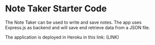 # Note Taker Starter Code

The Note Taker can be used to write and save notes. The app uses Express.js as backend and will save end retrieve data from a JSON file. 

The application is deployed in Heroku in this link: (LINK)